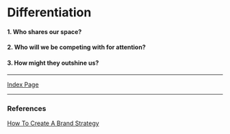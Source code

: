# Differentiation

#### 1. Who shares our space?

#### 2. Who will we be competing with for attention?

#### 3. How might they outshine us?

<hr/>

[Index Page](./index.md)

<hr/>

### References

[How To Create A Brand Strategy](https://www.columnfivemedia.com/how-to-create-a-brand-strategy/)
